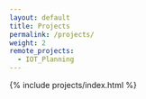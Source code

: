 ```yaml
---
layout: default
title: Projects
permalink: /projects/
weight: 2
remote_projects: 
  - IOT_Planning
---
```


{% include projects/index.html %}